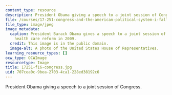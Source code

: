 ```yaml
---
content_type: resource
description: President Obama giving a speech to a joint session of Congress.
file: /courses/17-251-congress-and-the-american-political-system-i-fall-2016/707cea0c9bea27034ca1228ed38192c6_17251-f16-congress.jpg
file_type: image/jpeg
image_metadata:
  caption: President Barack Obama gives a speech to a joint session of Congress regarding
    health care reform in 2009.
  credit: This image is in the public domain.
  image-alt: A photo of the United States House of Representatives.
learning_resource_types: []
ocw_type: OCWImage
resourcetype: Image
title: 17251-f16-congress.jpg
uid: 707cea0c-9bea-2703-4ca1-228ed38192c6
---
```

President Obama giving a speech to a joint session of Congress.

